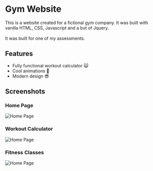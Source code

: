# Gym Website

This is a website created for a fictional gym company. It was built with vanilla HTML, CSS, Javascript and a but of Jquery.
<br><br> It was built for one of my assessments.

## Features
* Fully functional workout calculator 🙀
* Cool animations 🤩
* Modern design 😎

## Screenshots

### Home Page
![Home Page](https://github.com/NeoFoxxo/gym-website/blob/master/gym-ss1)

### Workout Calculator
![Home Page](https://github.com/NeoFoxxo/gym-website/blob/master/gym-ss2)

### Fitness Classes
![Home Page](https://github.com/NeoFoxxo/gym-website/blob/master/gym-ss3)
